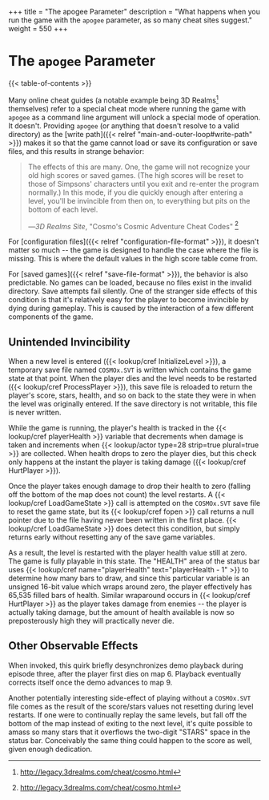 +++
title = "The apogee Parameter"
description = "What happens when you run the game with the `apogee` parameter, as so many cheat sites suggest."
weight = 550
+++

# The `apogee` Parameter

{{< table-of-contents >}}

Many online cheat guides (a notable example being 3D Realms[^3drealms] themselves) refer to a special cheat mode where running the game with `apogee` as a command line argument will unlock a special mode of operation. It doesn't. Providing `apogee` (or anything that doesn't resolve to a valid directory) as the [write path]({{< relref "main-and-outer-loop#write-path" >}}) makes it so that the game cannot load or save its configuration or save files, and this results in strange behavior:

> The effects of this are many. One, the game will not recognize your old high scores or saved games. (The high scores will be reset to those of Simpsons' characters until you exit and re-enter the program normally.) In this mode, if you die quickly enough after entering a level, you'll be invincible from then on, to everything but pits on the bottom of each level.
>
> &mdash;_3D Realms Site_, "Cosmo's Cosmic Adventure Cheat Codes" [^3drealms]

For [configuration files]({{< relref "configuration-file-format" >}}), it doesn't matter so much -- the game is designed to handle the case where the file is missing. This is where the default values in the high score table come from.

For [saved games]({{< relref "save-file-format" >}}), the behavior is also predictable. No games can be loaded, because no files exist in the invalid directory. Save attempts fail silently. One of the stranger side effects of this condition is that it's relatively easy for the player to become invincible by dying during gameplay. This is caused by the interaction of a few different components of the game.

## Unintended Invincibility

When a new level is entered ({{< lookup/cref InitializeLevel >}}), a temporary save file named `COSMOx.SVT` is written which contains the game state at that point. When the player dies and the level needs to be restarted ({{< lookup/cref ProcessPlayer >}}), this save file is reloaded to return the player's score, stars, health, and so on back to the state they were in when the level was originally entered. If the save directory is not writable, this file is never written.

While the game is running, the player's health is tracked in the {{< lookup/cref playerHealth >}} variable that decrements when damage is taken and increments when {{< lookup/actor type=28 strip=true plural=true >}} are collected. When health drops to zero the player dies, but this check only happens at the instant the player is taking damage ({{< lookup/cref HurtPlayer >}}).

Once the player takes enough damage to drop their health to zero (falling off the bottom of the map does not count) the level restarts. A {{< lookup/cref LoadGameState >}} call is attempted on the `COSMOx.SVT` save file to reset the game state, but its {{< lookup/cref fopen >}} call returns a null pointer due to the file having never been written in the first place. {{< lookup/cref LoadGameState >}} does detect this condition, but simply returns early without resetting any of the save game variables.

As a result, the level is restarted with the player health value still at zero. The game is fully playable in this state. The "HEALTH" area of the status bar uses {{< lookup/cref name="playerHealth" text="playerHealth - 1" >}} to determine how many bars to draw, and since this particular variable is an unsigned 16-bit value which wraps around zero, the player effectively has 65,535 filled bars of health. Similar wraparound occurs in {{< lookup/cref HurtPlayer >}} as the player takes damage from enemies -- the player is actually taking damage, but the amount of health available is now so preposterously high they will practically never die.

## Other Observable Effects

When invoked, this quirk briefly desynchronizes demo playback during episode three, after the player first dies on map 6. Playback eventually corrects itself once the demo advances to map 9.

Another potentially interesting side-effect of playing without a `COSMOx.SVT` file comes as the result of the score/stars values not resetting during level restarts. If one were to continually replay the same levels, but fall off the bottom of the map instead of exiting to the next level, it's quite possible to amass so many stars that it overflows the two-digit "STARS" space in the status bar. Conceivably the same thing could happen to the score as well, given enough dedication.

[^3drealms]: http://legacy.3drealms.com/cheat/cosmo.html
